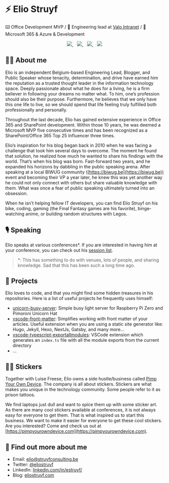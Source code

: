 # ⚡️ Elio Struyf

⌨️  Office Development MVP / 💼  Engineering lead at [Valo Intranet](https://valointranet.com) / 💛  Microsoft 365 & Azure & Development

<p align='center'>
   <a href="https://www.eliostruyf.com">
     <img src="https://img.shields.io/badge/ElioStruyf-blog-%23025a5f.svg?&style=for-the-badge&logo=ElioStruyf&logoColor=white" />
  </a>&nbsp;&nbsp;
   <a href="https://twitter.com/eliostruyf">
     <img src="https://img.shields.io/badge/twitter-%231DA1F2.svg?&style=for-the-badge&logo=twitter&logoColor=white" />
  </a>&nbsp;&nbsp;
  <a href="https://www.linkedin.com/in/estruyf">
     <img src="https://img.shields.io/badge/linkedin-%230077B5.svg?&style=for-the-badge&logo=linkedin&logoColor=white" />
  </a>&nbsp;&nbsp;
  <a href="https://instagram.com/eliostruyf">
    <img src="https://img.shields.io/badge/instagram-%23E4405F.svg?&style=for-the-badge&logo=instagram&logoColor=white" />        
  </a>
</p>

## 👨‍💻 About me

Elio is an independent Belgium-based Engineering Lead, Blogger, and Public Speaker whose tenacity, determination, and drive have earned him the reputation as a trusted thought leader in the information technology space. Deeply passionate about what he does for a living, he is a firm believer in following your dreams no matter what. To him, one’s profession should also be their purpose. Furthermore, he believes that we only have this one life to live, so we should spend that life feeling truly fulfilled both professionally and personally.

Throughout the last decade, Elio has gained extensive experience in Office 365 and SharePoint development. Within those 10 years, he was deemed a Microsoft MVP five consecutive times and has been recognized as a SharePoint/Office 365 Top 25 Influencer three times.

Elio’s inspiration for his blog began back in 2010 when he was facing a challenge that took him several days to overcome. The moment he found that solution, he realized how much he wanted to share his findings with the world. That’s when his blog was born. Fast-forward two years, and he expanded his horizons by dabbling in the public speaking arena. After speaking at a local BIWUG community ([https://biwug.be](https://biwug.be)) event and becoming their VP a year later, he knew this was yet another way he could not only connect with others but share valuable knowledge with them. What was once a fear of public speaking ultimately turned into an obsession.

When he isn’t helping fellow IT developers, you can find Elio Struyf on his bike, coding, gaming (the Final Fantasy games are his favorite), binge-watching anime, or building random structures with Legos.

## 🎙 Speaking

Elio speaks at various conferences\*. If you are interested in having him at your conference, you can check out his [session list](https://www.eliostruyf.com/sessions/).

> *: This has something to do with venues, lots of people, and sharing knowledge. Sad that this has been such a long time ago.

## 🔖 Projects

Elio loves to code, and that you might find some hidden treasures in his repositories. Here is a list of useful projects he frequently uses himself:

- [unicorn-busy-server](https://github.com/estruyf/unicorn-busy-server): Simple busy light server for Raspberry Pi Zero and Pimoroni Unicorn Hat
- [vscode-front-matter](https://github.com/estruyf/vscode-front-matter): Simplifies working with front matter of your articles. Useful extension when you are using a static site generator like: Hugo, Jekyll, Hexo, NextJs, Gatsby, and many more...
- [vscode-typescript-exportallmodules](https://github.com/estruyf/vscode-typescript-exportallmodules): VSCode extension which generates an `index.ts` file with all the module exports from the current directory
- ...

## 👨‍🎤 Stickers

Together with Luise Freese, Elio owns a side hustle/business called [Pimp Your Own Device](https://pimpyourowndevice.com/). The company is all about stickers. Stickers are what makes you unique in the technology community. Some people refer to it as prison tattoos.

We find laptops just dull and want to spice them up with some sticker art. As there are many cool stickers available at conferences, it is not always easy for everyone to get them. That is what inspired us to start this business. We want to make it easier for everyone to get these cool stickers. Are you interested? Come and check us out at [https://pimpyourowndevice.com](https://pimpyourowndevice.com).

## 👀 Find out more about me

- Email: elio@struyfconsulting.be
- Twitter: [@eliostruyf](https://twitter.com/eliostruyf)
- LinkedIn: [linkedin.com/in/estruyf/](https://www.linkedin.com/in/estruyf/)
- Blog: [eliostruyf.com](https://www.eliostruyf.com)
